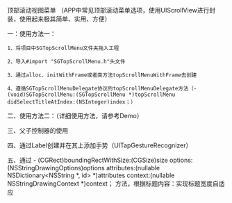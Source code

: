 
顶部滚动视图菜单 （APP中常见顶部滚动菜单选项，使用UIScrollView进行封装，使用起来极其简单、实用、方便）

一：使用方法一：

    1、将项目中SGTopScrollMenu文件夹拖入工程

    2、导入#import "SGTopScrollMenu.h"头文件

    3、通过alloc、initWithFrame或者类方法topScrollMenuWithFrame去创建

    4、遵循SGTopScrollMenuDelegate协议的topScrollMenuDelegate方法（- (void)SGTopScrollMenu:(SGTopScrollMenu *)topScrollMenu didSelectTitleAtIndex:(NSInteger)index；）

二、使用方法二：（详细使用方法，请参考Demo）

三、父子控制器的使用

四、通过Label创建并在其上添加手势（UITapGestureRecognizer）

五、通过
        - (CGRect)boundingRectWithSize:(CGSize)size options:(NSStringDrawingOptions)options attributes:(nullable NSDictionary<NSString *, id> *)attributes context:(nullable NSStringDrawingContext *)context；
    方法，根据标题内容：实现标题宽度自适应
